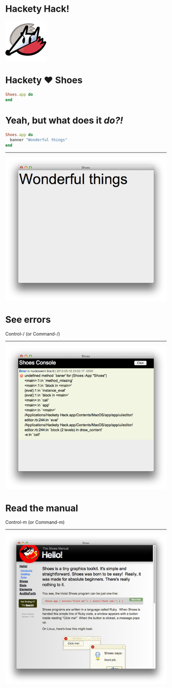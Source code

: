 # Hackety Hack! #

![](hh-app-icon.png)

# Hackety ♥ Shoes #

``` ruby
Shoes.app do
end
```

# Yeah, but what does it _do?!_ #

``` ruby
Shoes.app do
  banner "Wonderful things"
end
```

---

![](wonderful-things.png)

# See errors #

Control-/ (or Command-/)

---

![](error-console.png)

# Read the manual #

Control-m (or Command-m)

---

![](manual.png)
